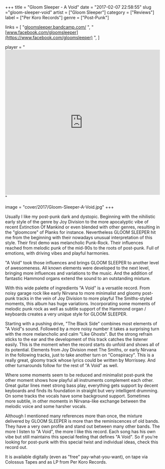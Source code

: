+++
title = "Gloom Sleeper - A Void"
date = "2017-02-07 22:58:55"
slug ="gloom-sleeper-void"
artist = ["Gloom Sleeper"]
category = ["Reviews"]
label = ["Per Koro Records"]
genre = ["Post-Punk"]

links = [
    "[gloomsleeper.bandcamp.com/](https://gloomsleeper.bandcamp.com/)  ",
    "[www.facebook.com/gloomsleeper](https://www.facebook.com/gloomsleeper)  ",
]

player = "<iframe style='border: 0; width: 100%; height: 472px;' src='https://bandcamp.com/EmbeddedPlayer/album=2910957022/size=large/bgcol=333333/linkcol=ffffff/artwork=none/transparent=true/' ></iframe>"

image = "cover/2017/Gloom-Sleeper-A-Void.jpg"
+++

Usually I like my post-punk dark and dystopic. Beginning with the nihilistic early style of the genre by Joy Division to the more apocalyptic vibe of recent Extinction Of Mankind or even blended with other genres, resulting in the "gloomcore" of Planks for instance. Nevertheless GLOOM SLEEPER hit me from the beginning with their nowadays unusual interpretation of this style. Their first demo was melancholic Punk-Rock. Their influences reached from melodic punk of the mid-90s to the roots of post-punk. Full of emotions, with driving vibes and playful harmonies.

"A Void" took those influences and brings GLOOM SLEEPER to another level of awesomeness. All known elements were developed to the next level, bringing more influences and variations to the music. And the addition of fantastic Hammond organs extend the sound to an outstanding mixture.

With this wide palette of ingredients "A Void" is a versatile record. From noisy garage rock like early Nirvana to more minimalist and gloomy post-punk tracks in the vein of Joy Division to more playful The Smiths-styled moments, this album has huge variations. Incorporating some moments of melodic punk rock as well as subtile support of the Hammond organ / keyboards creates a very unique style for GLOOM SLEEPER.

Starting with a pushing drive, "The Black Side" combines most elements of "A Void"s sound. Followed by a more noisy number it takes a surprising turn with the more melancholic and calm "Like Ghosts". But the strong refrain sticks to the ear and the development of this track catches the listener easily. This is the moment when the record starts do unfold and shows all of its potential. Elements from Joy Division meet The Smiths, or early Nirvana in the following tracks, just to take another turn on "Conspiracy". This is a really great, gloomy track whose lyrics could be written by Morrissey.
And other turnarounds follow for the rest of "A Void" as well.

Where some moments seem to be reduced and minimalist post-punk the other moment shows how playful all instruments complement each other. Great guitar lines meet strong bass play, everything gets support by decent keyboards and finds its foundation in straight but very intelligent drumming. On some tracks the vocals have some background support. Sometimes more subtile, in other moments in Nirvana-like exchange between the melodic voice and some harsher vocals.

Although I mentioned many references more than once, the mixture delivered by GLOOM SLEEPER is more than the reminiscences of old bands. They have a very own profile and stand out between many other bands. The more I listen to "A Void", the more I like this record. Each song has his own vibe but still maintains this special feeling that defines "A Void". So if you're looking for post-punk with this special twist and individual ideas, check this record out.

It is available digitally (even as "free" pay-what-you-want), on tape via Colossus Tapes and as LP from Per Koro Records.

